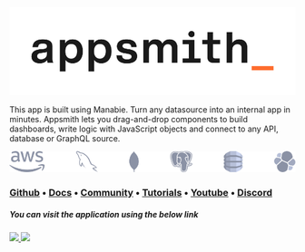 ![](https://raw.githubusercontent.com/appsmithorg/appsmith/release/static/appsmith_logo_primary.png)

This app is built using Manabie. Turn any datasource into an internal app in minutes. Appsmith lets you drag-and-drop components to build dashboards, write logic with JavaScript objects and connect to any API, database or GraphQL source.

![](https://raw.githubusercontent.com/appsmithorg/appsmith/release/static/images/integrations.png)

### [Github](https://github.com/appsmithorg/appsmith) • [Docs](https://docs.appsmith.com/?utm_source=github&utm_medium=social&utm_content=appsmith_docs&utm_campaign=null&utm_term=appsmith_docs) • [Community](https://community.appsmith.com/) • [Tutorials](https://github.com/appsmithorg/appsmith/tree/update/readme#tutorials) • [Youtube](https://www.youtube.com/appsmith) • [Discord](https://discord.gg/rBTTVJp)

##### You can visit the application using the below link

###### [![](https://assets.appsmith.com/git-sync/Buttons.svg) ](http://localhost/applications/633e5568cbe08b4e8c85c3d3/pages/633e5568cbe08b4e8c85c3d6) [![](https://assets.appsmith.com/git-sync/Buttons2.svg)](http://localhost/applications/633e5568cbe08b4e8c85c3d3/pages/633e5568cbe08b4e8c85c3d6/edit)


